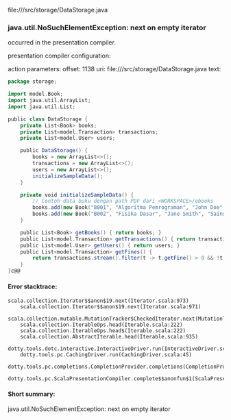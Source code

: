 file://<WORKSPACE>/src/storage/DataStorage.java
### java.util.NoSuchElementException: next on empty iterator

occurred in the presentation compiler.

presentation compiler configuration:


action parameters:
offset: 1138
uri: file://<WORKSPACE>/src/storage/DataStorage.java
text:
```scala
package storage;

import model.Book;
import java.util.ArrayList;
import java.util.List;

public class DataStorage {
    private List<Book> books;
    private List<model.Transaction> transactions;
    private List<model.User> users;

    public DataStorage() {
        books = new ArrayList<>();
        transactions = new ArrayList<>();
        users = new ArrayList<>();
        initializeSampleData();
    }

    private void initializeSampleData() {
        // Contoh data buku dengan path PDF dari <WORKSPACE>/ebooks
        books.add(new Book("B001", "Algoritma Pemrograman", "John Doe", "Komputer", "<WORKSPACE>/ebooks/algoritma.pdf", true));
        books.add(new Book("B002", "Fisika Dasar", "Jane Smith", "Sains", "", false));
    }

    public List<Book> getBooks() { return books; }
    public List<model.Transaction> getTransactions() { return transactions; }
    public List<model.User> getUsers() { return users; }
    public List<model.Transaction> getFines() {
        return transactions.stream().filter(t -> t.getFine() > 0 && !t.isFinePaid()).collect(Collectors.toList());
    }
}c@@
```



#### Error stacktrace:

```
scala.collection.Iterator$$anon$19.next(Iterator.scala:973)
	scala.collection.Iterator$$anon$19.next(Iterator.scala:971)
	scala.collection.mutable.MutationTracker$CheckedIterator.next(MutationTracker.scala:76)
	scala.collection.IterableOps.head(Iterable.scala:222)
	scala.collection.IterableOps.head$(Iterable.scala:222)
	scala.collection.AbstractIterable.head(Iterable.scala:935)
	dotty.tools.dotc.interactive.InteractiveDriver.run(InteractiveDriver.scala:164)
	dotty.tools.pc.CachingDriver.run(CachingDriver.scala:45)
	dotty.tools.pc.completions.CompletionProvider.completions(CompletionProvider.scala:72)
	dotty.tools.pc.ScalaPresentationCompiler.complete$$anonfun$1(ScalaPresentationCompiler.scala:150)
```
#### Short summary: 

java.util.NoSuchElementException: next on empty iterator